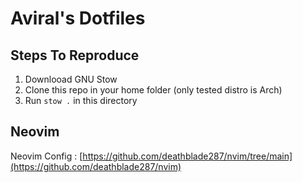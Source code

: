 # Aviral's Dotfiles

## Steps To Reproduce
1. Downlooad GNU Stow
2. Clone this repo in your home folder (only tested distro is Arch)
3. Run `stow .` in this directory

## Neovim
Neovim Config : [https://github.com/deathblade287/nvim/tree/main](https://github.com/deathblade287/nvim)

